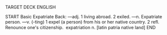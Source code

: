 TARGET DECK
ENGLISH

START
Basic
Expatriate
Back: —adj. 1 living abroad. 2 exiled. —n. Expatriate person. —v. (-ting) 1 expel (a person) from his or her native country. 2 refl. Renounce one's citizenship.  expatriation n. [latin patria native land]
END
